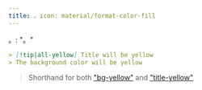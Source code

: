 ```yaml
---
title: 。icon: material/format-color-fill
---
```


。: "。"

```md
> [!tip|all-yellow] Title will be yellow
> The background color will be yellow
```
> Shorthand for both ["bg-yellow"](../bg-styling/page-9.md)
> and ["title-yellow"](../title-styling/page-9.md)

